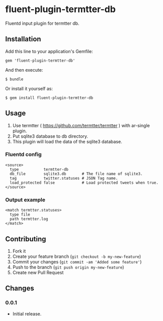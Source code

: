 # fluent-plugin-termtter-db

Fluentd input plugin for termtter db.

## Installation

Add this line to your application's Gemfile:

    gem 'fluent-plugin-termtter-db'

And then execute:

    $ bundle

Or install it yourself as:

    $ gem install fluent-plugin-termtter-db

## Usage

1. Use termtter ( https://github.com/termtter/termtter ) with ar-single plugin.
2. Put sqlite3 database to db directory.
3. This plugin will load the data of the sqlite3 database.

### Fluentd config

    <source>
      type           termtter-db
      db_file        sqlite3.db       # The file name of sqlite3.
      tag            twitter.statuses # JSON Tag name.
      load_protected false            # Load protected tweets when true.
    </source>

### Output example

    <match termtter.statuses>
      type file
      path termtter.log
    </match>

## Contributing

1. Fork it
2. Create your feature branch (`git checkout -b my-new-feature`)
3. Commit your changes (`git commit -am 'Added some feature'`)
4. Push to the branch (`git push origin my-new-feature`)
5. Create new Pull Request

## Changes

### 0.0.1

* Initial release.
